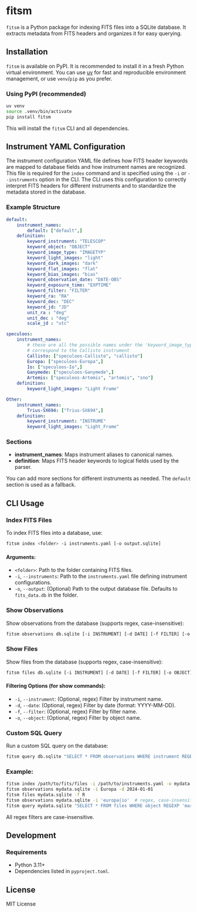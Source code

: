 # fitsm

`fitsm` is a Python package for indexing FITS files into a SQLite database. It extracts metadata from FITS headers and organizes it for easy querying.

## Installation

`fitsm` is available on PyPI. It is recommended to install it in a fresh Python virtual environment. You can use [uv](https://github.com/astral-sh/uv) for fast and reproducible environment management, or use `venv`/`pip` as you prefer.

### Using PyPI (recommended)
```bash
uv venv
source .venv/bin/activate
pip install fitsm
```

This will install the `fitsm` CLI and all dependencies.

## Instrument YAML Configuration

The instrument configuration YAML file defines how FITS header keywords are mapped to database fields and how instrument names are recognized. This file is required for the `index` command and is specified using the `-i` or `--instruments` option in the CLI. The CLI uses this configuration to correctly interpret FITS headers for different instruments and to standardize the metadata stored in the database.

### Example Structure
```yaml
default:
    instrument_names:
        default: ["default",]
    definition:
        keyword_instrument: "TELESCOP"
        keyword_object: "OBJECT"
        keyword_image_type: "IMAGETYP"
        keyword_light_images: "light"
        keyword_dark_images: "dark"
        keyword_flat_images: "flat"
        keyword_bias_images: "bias"
        keyword_observation_date: "DATE-OBS"
        keyword_exposure_time: "EXPTIME"
        keyword_filter: "FILTER"
        keyword_ra: "RA"
        keyword_dec: "DEC"
        keyword_jd: "JD"
        unit_ra : "deg"
        unit_dec : "deg"
        scale_jd : "utc"

speculoos:
    instrument_names:
        # these are all the possible names under the 'keyword_image_type' that
        # correspond to the Callisto instrument
        Callisto: ["speculoos-Callisto", "callisto"]
        Europa: ["speculoos-Europa",]
        Io: ["speculoos-Io",]
        Ganymede: ["speculoos-Ganymede",]
        Artemis: ["speculoos-Artemis", "artemis", "sno"]
    definition:
        keyword_light_images: "Light Frame"

Other:
    instrument_names:
        Trius-SX694: ["Trius-SX694",]
    definition:
        keyword_instrument: "INSTRUME"
        keyword_light_images: "Light_Frame"
```

### Sections
- **instrument_names**: Maps instrument aliases to canonical names.
- **definition**: Maps FITS header keywords to logical fields used by the parser.

You can add more sections for different instruments as needed. The `default` section is used as a fallback.

## CLI Usage

### Index FITS Files
To index FITS files into a database, use:
```bash
fitsm index <folder> -i instruments.yaml [-o output.sqlite]
```

#### Arguments:
- `<folder>`: Path to the folder containing FITS files.
- `-i`, `--instruments`: Path to the `instruments.yaml` file defining instrument configurations.
- `-o`, `--output`: (Optional) Path to the output database file. Defaults to `fits_data.db` in the folder.

### Show Observations
Show observations from the database (supports regex, case-insensitive):
```bash
fitsm observations db.sqlite [-i INSTRUMENT] [-d DATE] [-f FILTER] [-o OBJECT]
```
### Show Files
Show files from the database (supports regex, case-insensitive):
```bash
fitsm files db.sqlite [-i INSTRUMENT] [-d DATE] [-f FILTER] [-o OBJECT]
```

#### Filtering Options (for show commands):
- `-i`, `--instrument`: (Optional, regex) Filter by instrument name.
- `-d`, `--date`: (Optional, regex) Filter by date (format: YYYY-MM-DD).
- `-f`, `--filter`: (Optional, regex) Filter by filter name.
- `-o`, `--object`: (Optional, regex) Filter by object name.

### Custom SQL Query
Run a custom SQL query on the database:
```bash
fitsm query db.sqlite "SELECT * FROM observations WHERE instrument REGEXP 'europa|io'"
```

### Example:
```bash
fitsm index /path/to/fits/files -i /path/to/instruments.yaml -o mydata.sqlite
fitsm observations mydata.sqlite -i Europa -d 2024-01-01
fitsm files mydata.sqlite -f R
fitsm observations mydata.sqlite -i 'europa|io'  # regex, case-insensitive
fitsm query mydata.sqlite "SELECT * FROM files WHERE object REGEXP 'mars|jupiter'"
```

All regex filters are case-insensitive.

## Development
### Requirements
- Python 3.11+
- Dependencies listed in `pyproject.toml`.

## License
MIT License

